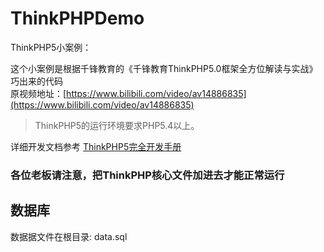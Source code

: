 ThinkPHPDemo
===============


ThinkPHP5小案例：

这个小案例是根据千锋教育的《千锋教育ThinkPHP5.0框架全方位解读与实战》巧出来的代码<br>
原视频地址：[https://www.bilibili.com/video/av14886835](https://www.bilibili.com/video/av14886835)

> ThinkPHP5的运行环境要求PHP5.4以上。

详细开发文档参考 [ThinkPHP5完全开发手册](http://www.kancloud.cn/manual/thinkphp5)

### 各位老板请注意，把ThinkPHP核心文件加进去才能正常运行

## 数据库
数据据文件在根目录: data.sql


